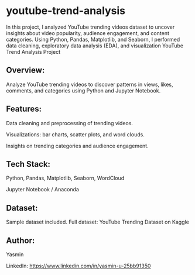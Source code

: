 # youtube-trend-analysis
In this project, I analyzed YouTube trending videos dataset to uncover insights about video popularity, audience engagement, and content categories. Using Python, Pandas, Matplotlib, and Seaborn, I performed data cleaning, exploratory data analysis (EDA), and visualization
YouTube Trend Analysis Project

## Overview:

Analyze YouTube trending videos to discover patterns in views, likes, comments, and categories using Python and Jupyter Notebook.

## Features:

Data cleaning and preprocessing of trending videos.

Visualizations: bar charts, scatter plots, and word clouds.

Insights on trending categories and audience engagement.

## Tech Stack:

Python, Pandas, Matplotlib, Seaborn, WordCloud

Jupyter Notebook / Anaconda

## Dataset:

Sample dataset included. Full dataset: YouTube Trending Dataset on Kaggle

## Author:

Yasmin

LinkedIn: https://www.linkedin.com/in/yasmin-u-25bb91350
